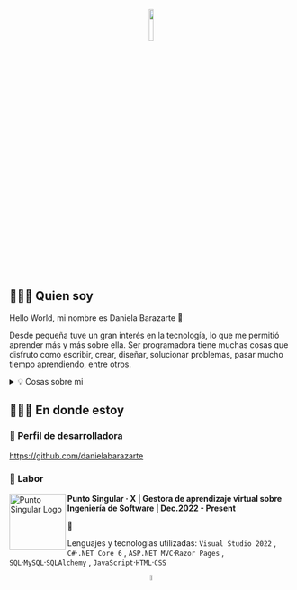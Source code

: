 <p align="center">
<img height="auto" width="12%" src="https://github.com/danielabarazarte/danielabarazarte/blob/main/logo/gif/2g.gif?raw=true"/>
<p>
  
## 👩🏼‍💻 Quien soy

Hello World, mi nombre es Daniela Barazarte 🤍

Desde pequeña tuve un gran interés en la tecnología, lo que me permitió aprender más y más sobre ella. Ser programadora tiene muchas cosas que disfruto como escribir, crear, diseñar, solucionar problemas, pasar mucho tiempo aprendiendo, entre otros.
<p>
<div>
<details>
  <summary> 💡 Cosas sobre mi</summary>

- 🇻🇪 Actualmente vivo en el país en el que nací, Venezuela

- 🐍 Puedo hablar Inglés, Portugués, Chino Mandarín... ¡y Python también!

- La primera vez que toqué un IDE fue en Diciembre del 2021, era Visual Studio Code

</details>
<p>
 
## 👷🏼‍♀️ En donde estoy
  
### 🚀 Perfil de desarrolladora
  https://github.com/danielabarazarte
  
### 💼 Labor
  
<img align="left" height="100px" width="100px" alt="Punto Singular Logo" src="https://github.com/danielabarazarte/danielabarazarte/blob/main/work_experience/punto_singular.png?raw=true"/>

**Punto Singular · X | Gestora de aprendizaje virtual sobre Ingeniería de Software | Dec.2022 - Present**

🤍

Lenguajes y tecnologías utilizadas: `Visual Studio 2022` , `C#`·`.NET Core 6` , `ASP.NET MVC`·`Razor Pages` , `SQL`·`MySQL`·`SQLAlchemy` , `JavaScript`·`HTML`·`CSS`
 

<p align="center">
<img height="auto" width="5%" alt="Daniela Barazarte Logo (in GIF)" src="https://github.com/danielabarazarte/danielabarazarte/blob/main/logo/gif/Black2White.gif?raw=true"/>
</p>
